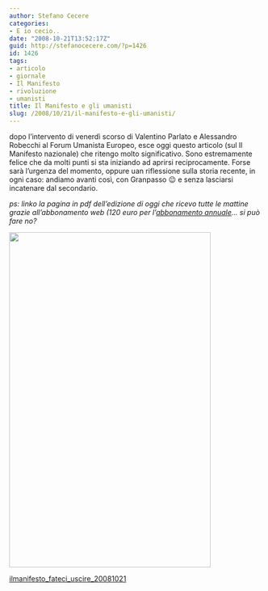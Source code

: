 ```yaml
---
author: Stefano Cecere
categories:
- E io cecio..
date: "2008-10-21T13:52:17Z"
guid: http://stefanocecere.com/?p=1426
id: 1426
tags:
- articolo
- giornale
- Il Manifesto
- rivoluzione
- umanisti
title: Il Manifesto e gli umanisti
slug: /2008/10/21/il-manifesto-e-gli-umanisti/
---
```


dopo l&#8217;intervento di venerdì scorso di Valentino Parlato e Alessandro Robecchi al Forum Umanista Europeo, esce oggi questo articolo (sul Il Manifesto nazionale) che ritengo molto significativo. Sono estremamente felice che da molti punti si sta iniziando ad aprirsi reciprocamente. Forse sarà l&#8217;urgenza del momento, oppure uan riflessione sulla storia recente, in ogni caso: andiamo avanti così, con Granpasso 😉 e senza lasciarsi incatenare dal secondario.

_ps: linko la pagina in pdf dell&#8217;edizione di oggi che ricevo tutte le mattine grazie all&#8217;abbonamento web (120 euro per l&#8217;_[_abbonamento annuale_](http://www.ilmanifesto.it/pagine/abbonamenti/)_&#8230; si può fare no?_

[<img class="aligncenter size-full wp-image-1428" title="il manifesto movimento umanista" src="http://stefanocecere.com/wp-content/uploads/sites/3/2008/10/ilmanifesto_umanista.jpg" alt="" width="399" height="663" srcset="http://stefanocecere.com/wp-content/uploads/sites/3/2008/10/ilmanifesto_umanista.jpg 399w, http://stefanocecere.com/wp-content/uploads/sites/3/2008/10/ilmanifesto_umanista-181x300.jpg 181w" sizes="(max-width: 399px) 100vw, 399px" />](http://stefanocecere.com/wp-content/uploads/sites/3/2008/10/ilmanifesto_fateci_uscire_20081021.pdf)

[ilmanifesto\_fateci\_uscire_20081021](http://stefanocecere.com/wp-content/uploads/sites/3/2008/10/ilmanifesto_fateci_uscire_20081021.pdf)